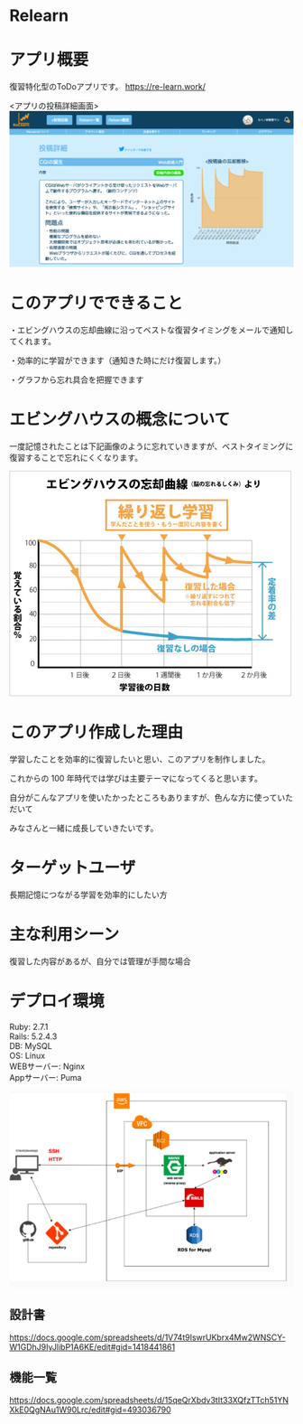 # Relearn

# アプリ概要

復習特化型のToDoアプリです。
https://re-learn.work/

<アプリの投稿詳細画面>
<img src="app/assets/images/スクリーンショット 2020-06-28 18.35.03.png" alt="アプリ一部写真" title="サンプル">

# このアプリでできること

・エビングハウスの忘却曲線に沿ってベストな復習タイミングをメールで通知してくれます。

・効率的に学習ができます（通知きた時にだけ復習します。）

・グラフから忘れ具合を把握できます

# エビングハウスの概念について
一度記憶されたことは下記画像のように忘れていきますが、ベストタイミングに復習することで忘れにくくなります。  

<img src="app/assets/images/graph_image.jpg" alt="エビングハウス概念" title="サンプル">

# このアプリ作成した理由

学習したことを効率的に復習したいと思い、このアプリを制作しました。

これからの 100 年時代では学びは主要テーマになってくると思います。

自分がこんなアプリを使いたかったところもありますが、色んな方に使っていただいて

みなさんと一緒に成長していきたいです。

# ターゲットユーザ

長期記憶につながる学習を効率的にしたい方

# 主な利用シーン

復習した内容があるが、自分では管理が手間な場合

# デプロイ環境
Ruby: 2.7.1  
Rails: 5.2.4.3  
DB: MySQL  
OS: Linux  
WEBサーバー: Nginx  
Appサーバー: Puma  

<img src="app/assets/images/スクリーンショット 2020-06-28 16.51.55.png" alt="デプロイ環境" title="サンプル">

## 設計書

https://docs.google.com/spreadsheets/d/1V74t9IswrUKbrx4Mw2WNSCY-W1GDhJ9IyJlibP1A6KE/edit#gid=1418441861

## 機能一覧

<https://docs.google.com/spreadsheets/d/15qeQrXbdv3tIt33XQfzTTch51YNXkE0QgNAu1W90Lrc/edit#gid=493036790>